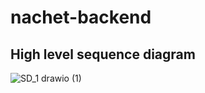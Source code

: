 # nachet-backend

## High level sequence diagram
![SD_1 drawio (1)](https://github.com/ai-cfia/nachet-backend/assets/19809069/4b84d01f-ce43-4d47-993e-3ac84e3c3f00)
